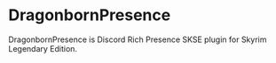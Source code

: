 # DragonbornPresence

DragonbornPresence is Discord Rich Presence SKSE plugin for Skyrim Legendary Edition.
